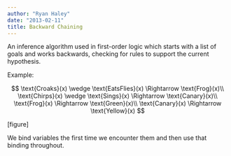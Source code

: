 ```yaml
---
author: "Ryan Haley"
date: "2013-02-11"
title: Backward Chaining
---
```


An inference algorithm used in first-order logic which starts with a list of goals and works backwards, checking for rules to support the current hypothesis.

Example:

$$
\text{Croaks}(x) \wedge \text{EatsFlies}(x) \Rightarrow \text{Frog}(x)\\
\text{Chirps}(x) \wedge \text{Sings}(x) \Rightarrow \text{Canary}(x)\\
\text{Frog}(x) \Rightarrow \text{Green}(x)\\
\text{Canary}(x) \Rightarrow \text{Yellow}(x)
$$

[figure]

We bind variables the first time we encounter them and then use that binding throughout.
